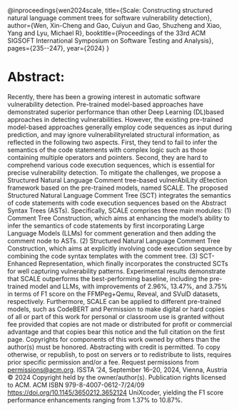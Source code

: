 @inproceedings{wen2024scale,
  title={Scale: Constructing structured natural language comment trees for software vulnerability detection},
  author={Wen, Xin-Cheng and Gao, Cuiyun and Gao, Shuzheng and Xiao, Yang and Lyu, Michael R},
  booktitle={Proceedings of the 33rd ACM SIGSOFT International Symposium on Software Testing and Analysis},
  pages={235--247},
  year={2024}
}

# Abstract:
Recently, there has been a growing interest in automatic software vulnerability detection. Pre-trained model-based approaches have demonstrated superior performance than other Deep Learning (DL)based approaches in detecting vulnerabilities. However, the existing pre-trained model-based approaches generally employ code sequences as input during prediction, and may ignore vulnerabilityrelated structural information, as reflected in the following two aspects. First, they tend to fail to infer the semantics of the code statements with complex logic such as those containing multiple operators and pointers. Second, they are hard to comprehend various code execution sequences, which is essential for precise vulnerability detection. To mitigate the challenges, we propose a Structured Natural Language Comment tree-based vulnerAbiLity dEtection framework based on the pre-trained models, named SCALE. The proposed Structured Natural Language Comment Tree (SCT) integrates the semantics of code statements with code execution sequences based on the Abstract Syntax Trees (ASTs). Specifically, SCALE comprises three main modules: (1) Comment Tree Construction, which aims at enhancing the model’s ability to infer the semantics of code statements by first incorporating Large Language Models (LLMs) for comment generation and then adding the comment node to ASTs. (2) Structured Natural Language Comment Tree Construction, which aims at explicitly involving code execution sequence by combining the code syntax templates with the comment tree. (3) SCT-Enhanced Representation, which finally incorporates the constructed SCTs for well capturing vulnerability patterns. Experimental results demonstrate that SCALE outperforms the best-performing baseline, including the pre-trained model and LLMs, with improvements of 2.96%, 13.47%, and 3.75% in terms of F1 score on the FFMPeg+Qemu, Reveal, and SVulD datasets, respectively. Furthermore, SCALE can be applied to different pre-trained models, such as CodeBERT and  Permission to make digital or hard copies of all or part of this work for personal or classroom use is granted without fee provided that copies are not made or distributed for profit or commercial advantage and that copies bear this notice and the full citation on the first page. Copyrights for components of this work owned by others than the author(s) must be honored. Abstracting with credit is permitted. To copy otherwise, or republish, to post on servers or to redistribute to lists, requires prior specific permission and/or a fee. Request permissions from permissions@acm.org. ISSTA ’24, September 16–20, 2024, Vienna, Austria  © 2024 Copyright held by the owner/author(s). Publication rights licensed to ACM. ACM ISBN 979-8-4007-0612-7/24/09 https://doi.org/10.1145/3650212.3652124  UniXcoder, yielding the F1 score performance enhancements ranging from 1.37% to 10.87%.